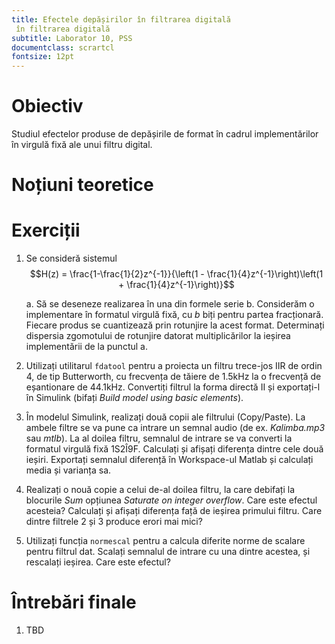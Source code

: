 ```yaml
---
title: Efectele depășirilor în filtrarea digitală
 în filtrarea digitală
subtitle: Laborator 10, PSS
documentclass: scrartcl
fontsize: 12pt
---
```


# Obiectiv

Studiul efectelor produse de depășirile de format în cadrul implementărilor 
în virgulă fixă ale unui filtru digital.

# Noțiuni teoretice


# Exerciții

1. Se consideră sistemul 
	$$H(z) = \frac{1-\frac{1}{2}z^{-1}}{\left(1 - \frac{1}{4}z^{-1}\right)\left(1 + \frac{1}{4}z^{-1}\right)}$$

    a. Să se deseneze realizarea în una din formele serie
	b. Considerăm o implementare în formatul virgulă fixă, cu $b$ biți pentru partea fracționară.
	Fiecare produs se cuantizează prin rotunjire la acest format.
	Determinați dispersia zgomotului de rotunjire datorat multiplicărilor
	la ieșirea implementării de la punctul a.

2. Utilizați utilitarul `fdatool` pentru a proiecta un filtru trece-jos IIR 
de ordin 4, de tip Butterworth, cu frecvența de tăiere de 1.5kHz la 
o frecvență de eșantionare de 44.1kHz. Convertiți filtrul la forma directă II
și exportați-l în Simulink (bifați *Build model using basic elements*).

3. În modelul Simulink, realizați două copii ale filtrului (Copy/Paste). 
La ambele filtre se va pune ca intrare un semnal audio (de ex. *Kalimba.mp3* sau *mtlb*).
La al doilea filtru, semnalul de intrare se va converti la formatul virgulă
fixă 1S2Î9F. Calculați și afișați diferența dintre cele două ieșiri. 
Exportați semnalul diferență în Workspace-ul Matlab și calculați media și varianța sa.

4. Realizați o nouă copie a celui de-al doilea filtru, la care debifați la blocurile *Sum* opțiunea *Saturate on integer overflow*.
Care este efectul acesteia? Calculați și afișați diferența față de ieșirea primului filtru.
Care dintre filtrele 2 și 3 produce erori mai mici?

5. Utilizați funcția `normescal` pentru a calcula diferite norme de scalare pentru filtrul dat.
Scalați semnalul de intrare cu una dintre acestea, și rescalați ieșirea. Care este efectul?

# Întrebări finale

1. TBD
